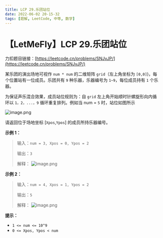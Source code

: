 ```yaml
---
title: LCP 29.乐团站位
date: 2022-06-02 20-15-32
tags: [题解, LeetCode, 中等, 数学]
---
```


# 【LetMeFly】LCP 29.乐团站位

力扣题目链接：[https://leetcode.cn/problems/SNJvJP/](https://leetcode.cn/problems/SNJvJP/)

某乐团的演出场地可视作 `num * num` 的二维矩阵 `grid`（左上角坐标为 `[0,0]`)，每个位置站有一位成员。乐团共有 `9` 种乐器，乐器编号为 `1~9`，每位成员持有 `1` 个乐器。

为保证声乐混合效果，成员站位规则为：自 `grid` 左上角开始顺时针螺旋形向内循环以 `1，2，...，9` 循环重复排列。例如当 num = `5` 时，站位如图所示

![image.png](https://pic.leetcode-cn.com/1616125411-WOblWH-image.png)


请返回位于场地坐标 [`Xpos`,`Ypos`] 的成员所持乐器编号。

**示例 1：**
>输入：`num = 3, Xpos = 0, Ypos = 2`
>
>输出：`3`
>
>解释：
![image.png](https://pic.leetcode-cn.com/1616125437-WUOwsu-image.png)


**示例 2：**
>输入：`num = 4, Xpos = 1, Ypos = 2`
>
>输出：`5`
>
>解释：
![image.png](https://pic.leetcode-cn.com/1616125453-IIDpxg-image.png)


**提示：**
- `1 <= num <= 10^9`
- `0 <= Xpos, Ypos < num`

    